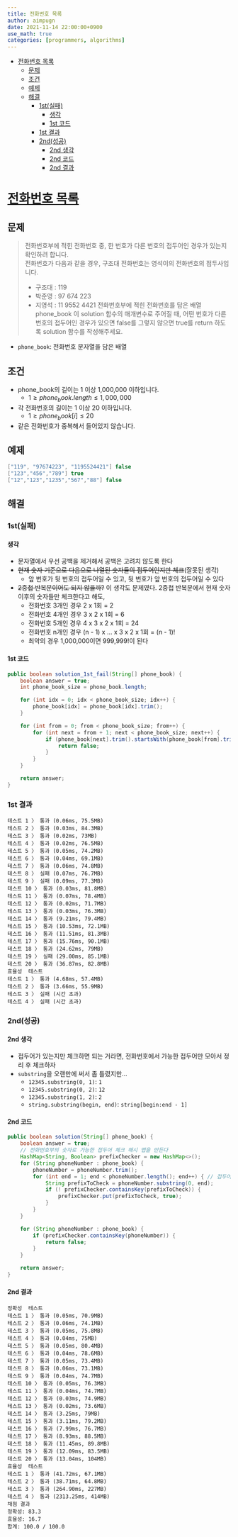 ```yaml
---
title: 전화번호 목록
author: aimpugn
date: 2021-11-14 22:00:00+0900
use_math: true
categories: [programmers, algorithms]
---
```


- [전화번호 목록](#전화번호-목록)
  - [문제](#문제)
  - [조건](#조건)
  - [예제](#예제)
  - [해결](#해결)
    - [1st(실패)](#1st실패)
      - [생각](#생각)
      - [1st 코드](#1st-코드)
    - [1st 결과](#1st-결과)
    - [2nd(성공)](#2nd성공)
      - [2nd 생각](#2nd-생각)
      - [2nd 코드](#2nd-코드)
      - [2nd 결과](#2nd-결과)

# [전화번호 목록](https://programmers.co.kr/learn/courses/30/lessons/42577)

## 문제

> 전화번호부에 적힌 전화번호 중, 한 번호가 다른 번호의 접두어인 경우가 있는지 확인하려 합니다.  
> 전화번호가 다음과 같을 경우, 구조대 전화번호는 영석이의 전화번호의 접두사입니다.  
>
> - 구조대 : 119  
> - 박준영 : 97 674 223  
> - 지영석 : 11 9552 4421
> 전화번호부에 적힌 전화번호를 담은 배열 phone_book 이 solution 함수의 매개변수로 주어질 때, 어떤 번호가 다른 번호의 접두어인 경우가 있으면 false를 그렇지 않으면 true를 return 하도록 solution 함수를 작성해주세요.

- `phone_book`: 전화번호 문자열을 담은 배열

## 조건

- phone_book의 길이는 1 이상 1,000,000 이하입니다.
  - $1 \ge phone_book.length \le 1,000,000$
- 각 전화번호의 길이는 1 이상 20 이하입니다.
  - $1 \ge phone_book[i] \le 20$
- 같은 전화번호가 중복해서 들어있지 않습니다.

## 예제

```java
["119", "97674223", "1195524421"] false
["123","456","789"] true
["12","123","1235","567","88"] false
```

## 해결

### 1st(실패)

#### 생각

- 문자열에서 우선 공백을 제거해서 공백은 고려치 않도록 한다
- ~~현재 숫자 기준으로 다음으로 나열된 숫자들의 접두어인지만 체크~~(잘못된 생각)
  - 앞 번호가 뒷 번호의 접두어일 수 있고, 뒷 번호가 앞 번호의 접두어일 수 있다
- ~~2중첩 반복문이어도 되지 않을까?~~ 이 생각도 문제였다. 2중첩 반복문에서 현재 숫자 이후의 숫자들만 체크한다고 해도,
  - 전화번호 3개인 경우 2 x 1회 = 2
  - 전화번호 4개인 경우 3 x 2 x 1회 = 6
  - 전화번호 5개인 경우 4 x 3 x 2 x 1회 = 24
  - 전화번호 n개인 경우 (n - 1) x ... x 3 x 2 x 1회 = (n - 1)!
  - 최악의 경우 1,000,000이면 999,999!이 된다

#### 1st 코드

```java
public boolean solution_1st_fail(String[] phone_book) {
    boolean answer = true;
    int phone_book_size = phone_book.length;

    for (int idx = 0; idx < phone_book_size; idx++) {
        phone_book[idx] = phone_book[idx].trim();
    }

    for (int from = 0; from < phone_book_size; from++) {
        for (int next = from + 1; next < phone_book_size; next++) {
            if (phone_book[next].trim().startsWith(phone_book[from].trim())) {
                return false;
            }
        }
    }

    return answer;
}
```

### 1st 결과

```
테스트 1 〉 통과 (0.06ms, 75.5MB)
테스트 2 〉 통과 (0.03ms, 84.3MB)
테스트 3 〉 통과 (0.02ms, 73MB)
테스트 4 〉 통과 (0.02ms, 76.5MB)
테스트 5 〉 통과 (0.05ms, 74.2MB)
테스트 6 〉 통과 (0.04ms, 69.1MB)
테스트 7 〉 통과 (0.06ms, 74.8MB)
테스트 8 〉 실패 (0.07ms, 76.7MB)
테스트 9 〉 실패 (0.09ms, 77.3MB)
테스트 10 〉 통과 (0.03ms, 81.8MB)
테스트 11 〉 통과 (0.07ms, 78.4MB)
테스트 12 〉 통과 (0.02ms, 71.7MB)
테스트 13 〉 통과 (0.03ms, 76.3MB)
테스트 14 〉 통과 (9.21ms, 79.4MB)
테스트 15 〉 통과 (10.53ms, 72.1MB)
테스트 16 〉 통과 (11.51ms, 81.3MB)
테스트 17 〉 통과 (15.76ms, 90.1MB)
테스트 18 〉 통과 (24.62ms, 79MB)
테스트 19 〉 실패 (29.00ms, 85.1MB)
테스트 20 〉 통과 (36.87ms, 82.8MB)
효율성  테스트
테스트 1 〉 통과 (4.68ms, 57.4MB)
테스트 2 〉 통과 (3.66ms, 55.9MB)
테스트 3 〉 실패 (시간 초과)
테스트 4 〉 실패 (시간 초과)
```

### 2nd(성공)

#### 2nd 생각

- 접두어가 있는지만 체크하면 되는 거라면, 전화번호에서 가능한 접두어만 모아서 정리 후 체크하자
- `substring`을 오랜만에 써서 좀 틀렸지만...
  - `12345.substring(0, 1)`: `1`
  - `12345.substring(0, 2)`: `12`
  - `12345.substring(1, 2)`: `2`
  - `string.substring(begin, end)`: `string[begin:end - 1]`

#### 2nd 코드

```java
public boolean solution(String[] phone_book) {
    boolean answer = true;
    // 전화번호부의 숫자로 가능한 접두어 체크 해시 맵을 만든다
    HashMap<String, Boolean> prefixChecker = new HashMap<>();
    for (String phoneNumber : phone_book) {
        phoneNumber = phoneNumber.trim();
        for (int end = 1; end < phoneNumber.length(); end++) { // 접두어가 되려면 적어도 끝에 문자 하나는 있어야 하므로, 전화번호 그대로는 체커에 넣지 않는다
            String prefixToCheck = phoneNumber.substring(0, end);
            if (! prefixChecker.containsKey(prefixToCheck)) {
                prefixChecker.put(prefixToCheck, true);
            }
        }
    }

    for (String phoneNumber : phone_book) {
        if (prefixChecker.containsKey(phoneNumber)) {
            return false;
        }
    }

    return answer;
}
```

#### 2nd 결과

```shell
정확성  테스트
테스트 1 〉 통과 (0.05ms, 70.9MB)
테스트 2 〉 통과 (0.06ms, 74.1MB)
테스트 3 〉 통과 (0.05ms, 75.8MB)
테스트 4 〉 통과 (0.04ms, 75MB)
테스트 5 〉 통과 (0.05ms, 80.4MB)
테스트 6 〉 통과 (0.04ms, 78.6MB)
테스트 7 〉 통과 (0.05ms, 73.4MB)
테스트 8 〉 통과 (0.06ms, 73.1MB)
테스트 9 〉 통과 (0.04ms, 74.7MB)
테스트 10 〉 통과 (0.05ms, 76.3MB)
테스트 11 〉 통과 (0.04ms, 74.7MB)
테스트 12 〉 통과 (0.03ms, 74.9MB)
테스트 13 〉 통과 (0.02ms, 73.6MB)
테스트 14 〉 통과 (3.25ms, 79MB)
테스트 15 〉 통과 (3.11ms, 79.2MB)
테스트 16 〉 통과 (7.99ms, 76.7MB)
테스트 17 〉 통과 (8.93ms, 88.5MB)
테스트 18 〉 통과 (11.45ms, 89.8MB)
테스트 19 〉 통과 (12.09ms, 83.5MB)
테스트 20 〉 통과 (13.04ms, 104MB)
효율성  테스트
테스트 1 〉 통과 (41.72ms, 67.1MB)
테스트 2 〉 통과 (38.71ms, 64.8MB)
테스트 3 〉 통과 (264.90ms, 227MB)
테스트 4 〉 통과 (2313.25ms, 414MB)
채점 결과
정확성: 83.3
효율성: 16.7
합계: 100.0 / 100.0
```
